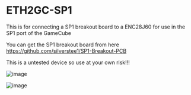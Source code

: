 # ETH2GC-SP1
This is for connecting a SP1 breakout board to a ENC28J60 for use in the SP1 port of the GameCube

You can get the SP1 breakout board from here https://github.com/silverstee1/SP1-Breakout-PCB

This is a untested device so use at your own risk!!!

![image](https://github.com/Be0w0lf710/ETH2GC-SP1/assets/90288196/5737ec90-b9bc-4706-b904-b7e024109928)

![image](https://github.com/Be0w0lf710/ETH2GC-SP1/assets/90288196/35291e0f-8890-46a4-ade5-854d2a0ec4fd)


